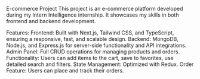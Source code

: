 E-commerce Project
This project is an e-commerce platform developed during my Intern Intelligence internship. It showcases my skills in both frontend and backend development.

Features:
Frontend: Built with Next.js, Tailwind CSS, and TypeScript, ensuring a responsive, fast, and scalable design.
Backend: MongoDB, Node.js, and Express.js for server-side functionality and API integrations.
Admin Panel: Full CRUD operations for managing products and orders.
Functionality: Users can add items to the cart, save to favorites, use detailed search and filters.
State Management: Optimized with Redux.
Order Feature: Users can place and track their orders.
